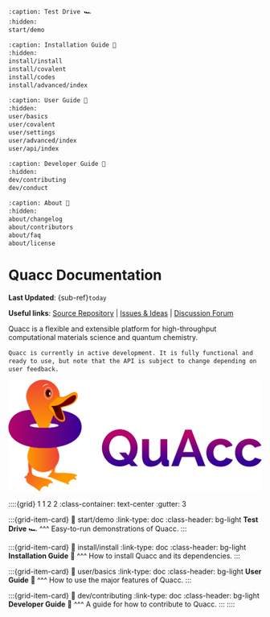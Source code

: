 ```{toctree}
:caption: Test Drive 🏎️
:hidden:
start/demo
```

```{toctree}
:caption: Installation Guide 🔧
:hidden:
install/install
install/covalent
install/codes
install/advanced/index
```

```{toctree}
:caption: User Guide 🧠
:hidden:
user/basics
user/covalent
user/settings
user/advanced/index
user/api/index
```

```{toctree}
:caption: Developer Guide 🤝
:hidden:
dev/contributing
dev/conduct
```

```{toctree}
:caption: About 📜
:hidden:
about/changelog
about/contributors
about/faq
about/license
```

# Quacc Documentation

**Last Updated**: {sub-ref}`today`

**Useful links**:
[Source Repository](https://github.com/quantum-accelerators/quacc) |
[Issues & Ideas](https://github.com/quantum-accelerators/quacc/issues) |
[Discussion Forum](https://github.com/quantum-accelerators/quacc/discussions)

Quacc is a flexible and extensible platform for high-throughput computational materials science and quantum chemistry.

```{note}
Quacc is currently in active development. It is fully functional and ready to use, but note that the API is subject to change depending on user feedback.
```

![Quacc logo](_static/quacc_logo_wide.svg)

::::{grid} 1 1 2 2
:class-container: text-center
:gutter: 3

:::{grid-item-card}
:link: start/demo
:link-type: doc
:class-header: bg-light
**Test Drive** 🏎️
^^^
Easy-to-run demonstrations of Quacc.
:::

:::{grid-item-card}
:link: install/install
:link-type: doc
:class-header: bg-light
**Installation Guide** 🔧
^^^
How to install Quacc and its dependencies.
:::

:::{grid-item-card}
:link: user/basics
:link-type: doc
:class-header: bg-light
**User Guide** 🧠
^^^
How to use the major features of Quacc.
:::

:::{grid-item-card}
:link: dev/contributing
:link-type: doc
:class-header: bg-light
**Developer Guide** 🤝
^^^
A guide for how to contribute to Quacc.
:::
::::

